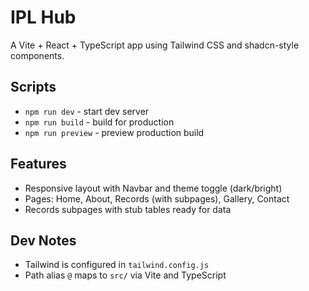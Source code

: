 # IPL Hub

A Vite + React + TypeScript app using Tailwind CSS and shadcn-style components.

## Scripts

- `npm run dev` - start dev server
- `npm run build` - build for production
- `npm run preview` - preview production build

## Features

- Responsive layout with Navbar and theme toggle (dark/bright)
- Pages: Home, About, Records (with subpages), Gallery, Contact
- Records subpages with stub tables ready for data

## Dev Notes

- Tailwind is configured in `tailwind.config.js`
- Path alias `@` maps to `src/` via Vite and TypeScript
